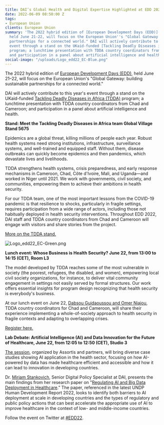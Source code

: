 ```yaml
---
title: DAI’s Global Health and Digital Expertise Highlighted at EDD 2022
date: 2022-06-09 08:50:00 Z
tags:
- European Union
clients: European Union
summary: 'The 2022 hybrid edition of [European Development Days (EDD)](https://eudevdays.eu/),
  held June 21-22, will focus on the European Union''s "Global Gateway: building sustainable
  partnerships for a connected world." DAI will actively contribute to this year''s
  event through a stand on the UKaid-funded [Tackling Deadly Diseases in Africa (TDDA)](https://www.dai.com/our-work/projects/africa-tackling-deadly-diseases-in-africa-program)
  program; a lunchtime presentation with TDDA country coordinators from Chad and Cameroon;
  and participation in a panel about artificial intelligence and health. '
social-image: "/uploads/Logo_edd22_EC-Blue.png"
---
```


The 2022 hybrid edition of [European Development Days (EDD)](https://eudevdays.eu/), held June 21–22, will focus on the European Union's "Global Gateway: building sustainable partnerships for a connected world." 

DAI will actively contribute to this year's event through a stand on the UKaid-funded [Tackling Deadly Diseases in Africa (TDDA)](https://www.dai.com/our-work/projects/africa-tackling-deadly-diseases-in-africa-program) program; a lunchtime presentation with TDDA country coordinators from Chad and Cameroon; and participation in a panel about artificial intelligence and health. 

**Stand: Meet the Tackling Deadly Diseases in Africa team 
Global Village Stand 5675**

Epidemics are a global threat, killing millions of people each year. Robust health systems need strong institutions, infrastructure, surveillance systems, and well-trained and equipped staff. Without them, disease outbreaks can quickly become epidemics and then pandemics, which devastate lives and livelihoods. 

TDDA strengthens health systems, crisis preparedness, and early response mechanisms in Cameroon, Chad, Côte d'Ivoire, Mali, and Uganda—and worked in Niger until 2021. We work with governments, civil society, and communities, empowering them to achieve their ambitions in health security. 

For our TDDA team, one of the most important lessons from the COVID-19 pandemic is that resilience to shocks, particularly in fragile settings, requires participation from a wide range of actors, including those not habitually deployed in health security interventions. Throughout EDD 2022, DAI staff and TDDA country coordinators from Chad and Cameroon will engage with visitors and share stories from the project.

[More on the TDDA stand.](https://eudevdays.eu/community/sessions/5675/tackling-deadly-diseases-in-africa-tdda-programme)

![Logo_edd22_EC-Green.png](/uploads/Logo_edd22_EC-Green.png)

**Lunch event: Whose Business is Health Security? June 22, from 13:00 to 14:15 (CET), Room L3**

The model developed by TDDA reaches some of the most vulnerable in society (the poorest, refugees, the disabled, and women), empowering local civil society organizations, for instance, to deliver vital community engagement in settings not easily served by formal structures. Our work offers essential insights for program design recognizing that health security is everybody's business.

At our lunch event on June 22, [Dabsou Guidaoussou and Omer Njajou](https://www.dai.com/uploads/CC%20profiles%20EN%20final%5B1%5D.pdf), TDDA country coordinators for Chad and Cameroon, will share their experience implementing a whole-of-society approach to health security in fragile contexts and adapting to overlapping crises. 

[Register here.](https://forms.office.com/pages/responsepage.aspx?id=PREHcQviIEykzlU8q79obVUSljMZJZBKu0o8-fd0keNUOE9GMUZYSThMSTdTVkNNTUlYRFIxSUVSTC4u)

**Lab Debate: Artificial Intelligence (AI) and Data Innovation for the Future of Healthcare, June 22, from 12:05 to 12:50 (CET), Studio 3**

[The session](https://eudevdays.eu/community/sessions/5447/ai-impact-on-society-futurism-practice), organized by Assortis and partners, will bring diverse case studies showing AI application in the health sector, focusing on how AI-powered by data has made healthcare efficient and accessible and how it can lead to innovation in developing countries. 

Dr. [Miriam Stankovich](https://www.dai.com/who-we-are/our-team/miriam-stankovich), Senior Digital Policy Specialist at DAI, presents the main findings from her research paper on "[Regulating AI and Big Data Deployment in Healthcare](https://www.dai.com/uploads/regulating-ai-cda.pdf).” The paper, referenced in the latest UNDP Human Development Report 2022, looks to identify both barriers to AI deployment at scale in developing countries and the types of regulatory and public policy actions that can best accelerate the appropriate use of AI to improve healthcare in the context of low- and middle-income countries. 

Follow the event on Twitter at [#EDD22](https://twitter.com/search?q=%23EDD22&src=typed_query).